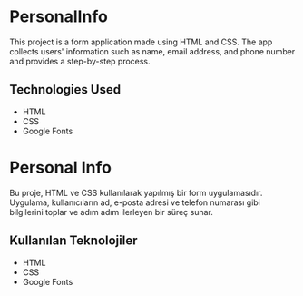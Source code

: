 # PersonalInfo

This project is a form application made using HTML and CSS. The app collects users' information such as name, email address, and phone number and provides a step-by-step process.

## Technologies Used

- HTML
- CSS
- Google Fonts

# Personal Info

Bu proje, HTML ve CSS kullanılarak yapılmış bir form uygulamasıdır. Uygulama, kullanıcıların ad, e-posta adresi ve telefon numarası gibi bilgilerini toplar ve adım adım ilerleyen bir süreç sunar.

## Kullanılan Teknolojiler

- HTML
- CSS
- Google Fonts
